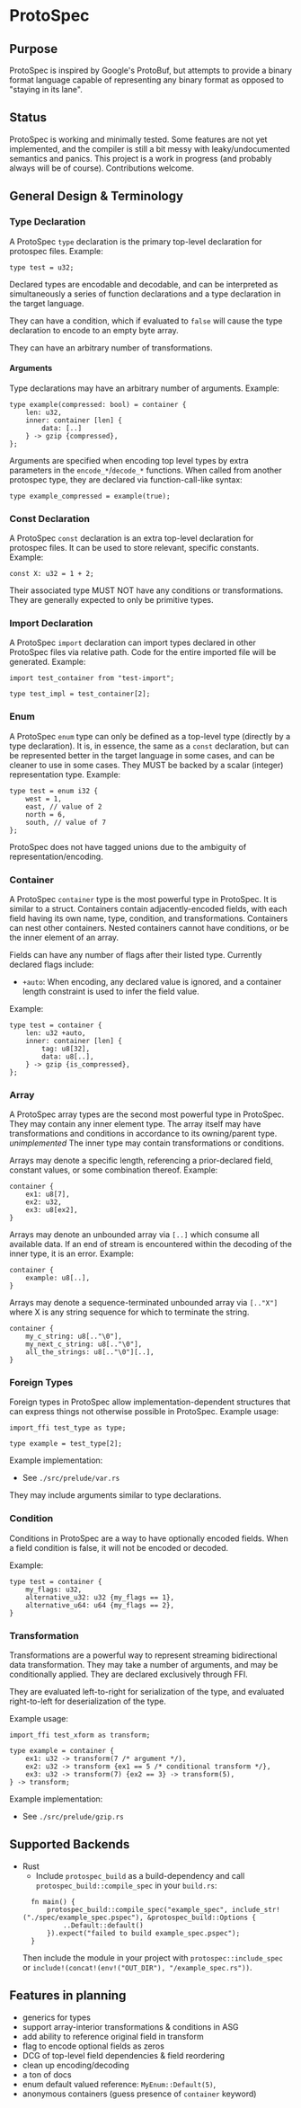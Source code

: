 # ProtoSpec

## Purpose
ProtoSpec is inspired by Google's ProtoBuf, but attempts to provide a binary format language capable of representing any binary format as opposed to "staying in its lane".

## Status
ProtoSpec is working and minimally tested. Some features are not yet implemented, and the compiler is still a bit messy with leaky/undocumented semantics and panics. This project is a work in progress (and probably always will be of course). Contributions welcome.

## General Design & Terminology

### Type Declaration
A ProtoSpec `type` declaration is the primary top-level declaration for protospec files.
Example:
```
type test = u32;
```

Declared types are encodable and decodable, and can be interpreted as simultaneously a series of function declarations and a type declaration in the target language.

They can have a condition, which if evaluated to `false` will cause the type declaration to encode to an empty byte array.

They can have an arbitrary number of transformations.

#### Arguments
Type declarations may have an arbitrary number of arguments.
Example:
```
type example(compressed: bool) = container {
    len: u32,
    inner: container [len] {
        data: [..]
    } -> gzip {compressed},
};
```

Arguments are specified when encoding top level types by extra parameters in the `encode_*`/`decode_*` functions. When called from another protospec type, they are declared via function-call-like syntax:
```
type example_compressed = example(true);
```

### Const Declaration
A ProtoSpec `const` declaration is an extra top-level declaration for protospec files. It can be used to store relevant, specific constants.
Example:
```
const X: u32 = 1 + 2;
```

Their associated type MUST NOT have any conditions or transformations. They are generally expected to only be primitive types.

### Import Declaration
A ProtoSpec `import` declaration can import types declared in other ProtoSpec files via relative path. Code for the entire imported file will be generated.
Example:
```
import test_container from "test-import";

type test_impl = test_container[2];
```

### Enum
A ProtoSpec `enum` type can only be defined as a top-level type (directly by a type declaration). It is, in essence, the same as a `const` declaration, but can be represented better in the target language in some cases, and can be cleaner to use in some cases. They MUST be backed by a scalar (integer) representation type.
Example:
```
type test = enum i32 {
    west = 1,
    east, // value of 2
    north = 6,
    south, // value of 7
};
```
ProtoSpec does not have tagged unions due to the ambiguity of representation/encoding.

### Container
A ProtoSpec `container` type is the most powerful type in ProtoSpec. It is similar to a struct.
Containers contain adjacently-encoded fields, with each field having its own name, type, condition, and transformations.
Containers can nest other containers. Nested containers cannot have conditions, or be the inner element of an array.

Fields can have any number of flags after their listed type. Currently declared flags include:
* `+auto`: When encoding, any declared value is ignored, and a container length constraint is used to infer the field value.

Example:
```
type test = container {
    len: u32 +auto,
    inner: container [len] {
        tag: u8[32],
        data: u8[..],
    } -> gzip {is_compressed},
};
```

### Array
A ProtoSpec array types are the second most powerful type in ProtoSpec. They may contain any inner element type. The array itself may have transformations and conditions in accordance to its owning/parent type.
*unimplemented* The inner type may contain transformations or conditions.

Arrays may denote a specific length, referencing a prior-declared field, constant values, or some combination thereof.
Example:
```
container {
    ex1: u8[7],
    ex2: u32,
    ex3: u8[ex2],
}
```

Arrays may denote an unbounded array via `[..]` which consume all available data. If an end of stream is encountered within the decoding of the inner type, it is an error.
Example:
```
container {
    example: u8[..],
}
```

Arrays may denote a sequence-terminated unbounded array via `[.."X"]` where X is any string sequence for which to terminate the string.
```
container {
    my_c_string: u8[.."\0"],
    my_next_c_string: u8[.."\0"],
    all_the_strings: u8[.."\0"][..],
}
```

### Foreign Types
Foreign types in ProtoSpec allow implementation-dependent structures that can express things not otherwise possible in ProtoSpec.
Example usage:
```
import_ffi test_type as type;

type example = test_type[2];
```
Example implementation:
* See `./src/prelude/var.rs`

They may include arguments similar to type declarations.

### Condition
Conditions in ProtoSpec are a way to have optionally encoded fields. When a field condition is false, it will not be encoded or decoded.

Example:
```
type test = container {
    my_flags: u32,
    alternative_u32: u32 {my_flags == 1},
    alternative_u64: u64 {my_flags == 2},
}
```

### Transformation
Transformations are a powerful way to represent streaming bidirectional data transformation. They may take a number of arguments, and may be conditionally applied. They are declared exclusively through FFI.

They are evaluated left-to-right for serialization of the type, and evaluated right-to-left for deserialization of the type.

Example usage:
```
import_ffi test_xform as transform;

type example = container {
    ex1: u32 -> transform(7 /* argument */),
    ex2: u32 -> transform {ex1 == 5 /* conditional transform */},
    ex3: u32 -> transform(7) {ex2 == 3} -> transform(5),
} -> transform;
```

Example implementation:
* See `./src/prelude/gzip.rs`

## Supported Backends
* Rust
  * Include `protospec_build` as a build-dependency and call `protospec_build::compile_spec` in your `build.rs`:
  ```
    fn main() {
        protospec_build::compile_spec("example_spec", include_str!("./spec/example_spec.pspec"), &protospec_build::Options {
            ..Default::default()
        }).expect("failed to build example_spec.pspec");
    }
  ```
  Then include the module in your project with `protospec::include_spec` or
  `include!(concat!(env!("OUT_DIR"), "/example_spec.rs"))`.


## Features in planning
* generics for types
* support array-interior transformations & conditions in ASG
* add ability to reference original field in transform
* flag to encode optional fields as zeros
* DCG of top-level field dependencies & field reordering
* clean up encoding/decoding
* a ton of docs
* enum default valued reference: `MyEnum::Default(5)`,
* anonymous containers (guess presence of `container` keyword)
